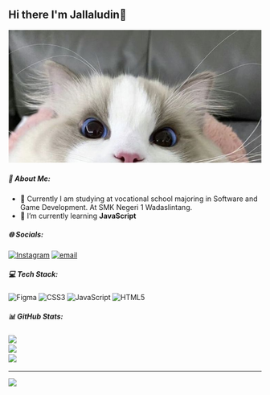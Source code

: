 ## Hi there I'm Jallaludin👋 
![CatCute](/img/고양이%20미모%20전설의%20레전드.jpg)


<!-- 
- 🔭 Currently I am studying at vocational school majoring in Software and Game Development. At SMK Negeri 1 Wadaslintang.
- 🌱 I’m currently learning **JavaScript**

##### Skils

<img src="https://img.shields.io/badge/HTML5-E34F26?style=for-the-badge&logo=html5&logoColor=white" />
<img src="https://img.shields.io/badge/CSS3-1572B6?style=for-the-badge&logo=css3&logoColor=white" />
<img src="https://img.shields.io/badge/JavaScript-323330?style=for-the-badge&logo=javascript&logoColor=F7DF1E" />
<img src="https://img.shields.io/badge/C%23-239120?style=for-the-badge&logo=csharp&logoColor=white" />
<img src="https://img.shields.io/badge/Figma-F24E1E?style=for-the-badge&logo=figma&logoColor=white"/>

##### Connect with me

![https://www.instagram.com/jallal.14/](https://img.shields.io/badge/Instagram-E4405F?style=for-the-badge&logo=instagram&logoColor=white)

##### My Github Stats

![Jallal GitHub stats](https://github-readme-stats.vercel.app/api?username=itsjalzzz&show_icons=true&theme=radical) -->

##### 💫 About Me:
- 🔭 Currently I am studying at vocational school majoring in Software and Game Development. At SMK Negeri 1 Wadaslintang.
- 🌱 I’m currently learning **JavaScript**


##### 🌐 Socials:
[![Instagram](https://img.shields.io/badge/Instagram-%23E4405F.svg?logo=Instagram&logoColor=white)](https://instagram.com/https://www.instagram.com/jallal.14/) [![email](https://img.shields.io/badge/Email-D14836?logo=gmail&logoColor=white)](mailto:jallaludin240@gmail.com) 

##### 💻 Tech Stack:
![Figma](https://img.shields.io/badge/figma-%23F24E1E.svg?style=for-the-badge&logo=figma&logoColor=white) ![CSS3](https://img.shields.io/badge/css3-%231572B6.svg?style=for-the-badge&logo=css3&logoColor=white) ![JavaScript](https://img.shields.io/badge/javascript-%23323330.svg?style=for-the-badge&logo=javascript&logoColor=%23F7DF1E) ![HTML5](https://img.shields.io/badge/html5-%23E34F26.svg?style=for-the-badge&logo=html5&logoColor=white)
##### 📊 GitHub Stats:
![](https://github-readme-stats.vercel.app/api?username=itsjalzzz&theme=radical&hide_border=false&include_all_commits=false&count_private=false)<br/>
![](https://nirzak-streak-stats.vercel.app/?user=itsjalzzz&theme=radical&hide_border=false)<br/>
![](https://github-readme-stats.vercel.app/api/top-langs/?username=itsjalzzz&theme=radical&hide_border=false&include_all_commits=false&count_private=false&layout=compact)

---
[![](https://visitcount.itsvg.in/api?id=itsjalzzz&icon=0&color=0)](https://visitcount.itsvg.in)

<!-- Proudly created with GPRM ( https://gprm.itsvg.in ) -->